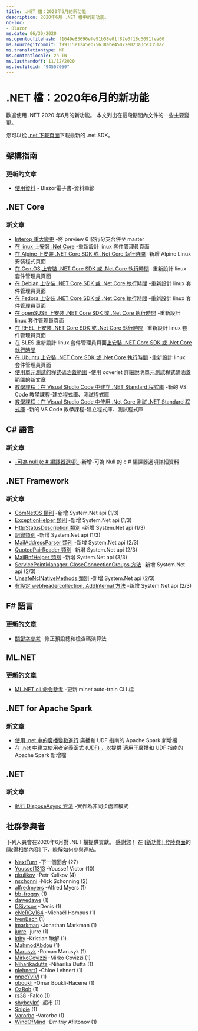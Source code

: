 ```yaml
---
title: .NET 檔：2020年6月的新功能
description: 2020年6月 .NET 檔中的新功能。
no-loc:
- Blazor
ms.date: 06/30/2020
ms.openlocfilehash: f1649e83696efe91b58e01f82e0f18c6091fea00
ms.sourcegitcommit: f99115e12a5eb75638abe45072e023a3ce3351ac
ms.translationtype: MT
ms.contentlocale: zh-TW
ms.lasthandoff: 11/12/2020
ms.locfileid: "94557060"
---
```

# <a name="net-docs-whats-new-for-june-2020"></a>.NET 檔：2020年6月的新功能

歡迎使用 .NET 2020 年6月的新功能。 本文列出在這段期間內文件的一些主要變更。

您可以從 [.net 下載頁面](https://dotnet.microsoft.com/download)下載最新的 .net SDK。

## <a name="architecture-guides"></a>架構指南

### <a name="updated-articles"></a>更新的文章

- [使用資料](../architecture/blazor-for-web-forms-developers/data.md)  -  Blazor電子書-資料章節

## <a name="net-core"></a>.NET Core

### <a name="new-articles"></a>新文章

- [Interop 重大變更](../core/compatibility/interop.md) -將 preview 6 發行分支合併至 master
- [在 linux 上安裝 .Net Core](../core/install/linux.md) -重新設計 linux 套件管理員頁面
- [在 Alpine 上安裝 .NET Core SDK 或 .Net Core 執行時間](../core/install/linux-alpine.md) -新增 Alpine Linux 安裝程式頁面
- [在 CentOS 上安裝 .NET Core SDK 或 .Net Core 執行時間](../core/install/linux-centos.md) -重新設計 linux 套件管理員頁面
- [在 Debian 上安裝 .NET Core SDK 或 .Net Core 執行時間](../core/install/linux-debian.md) -重新設計 linux 套件管理員頁面
- [在 Fedora 上安裝 .NET Core SDK 或 .Net Core 執行時間](../core/install/linux-fedora.md) -重新設計 linux 套件管理員頁面
- [在 openSUSE 上安裝 .NET Core SDK 或 .Net Core 執行時間](../core/install/linux-opensuse.md) -重新設計 linux 套件管理員頁面
- [在 RHEL 上安裝 .NET Core SDK 或 .Net Core 執行時間](../core/install/linux-rhel.md) -重新設計 linux 套件管理員頁面
- 在 SLES 重新設計 linux 套件管理員頁面[上安裝 .NET Core SDK 或 .Net Core 執行時間](../core/install/linux-sles.md)
- [在 Ubuntu 上安裝 .NET Core SDK 或 .Net Core 執行時間](../core/install/linux-ubuntu.md) -重新設計 linux 套件管理員頁面
- [使用單元測試的程式碼涵蓋範圍](../core/testing/unit-testing-code-coverage.md) -使用 coverlet 詳細說明單元測試程式碼涵蓋範圍的新文章
- [教學課程：在 Visual Studio Code 中建立 .NET Standard 程式庫](../core/tutorials/library-with-visual-studio-code.md) -新的 VS Code 教學課程-建立程式庫、測試程式庫
- [教學課程：在 Visual Studio Code 中使用 .Net Core 測試 .NET Standard 程式庫](../core/tutorials/testing-library-with-visual-studio-code.md) -新的 VS Code 教學課程-建立程式庫、測試程式庫

## <a name="c-language"></a>C# 語言

### <a name="new-articles"></a>新文章

- [-可為 null (c # 編譯器選項) ](../csharp/language-reference/compiler-options/nullable-compiler-option.md) -新增-可為 Null 的 c # 編譯器選項詳細資料

## <a name="net-framework"></a>.NET Framework

### <a name="new-articles"></a>新文章

- [ComNetOS 類別](../framework/additional-apis/system.net.comnetos.md) -新增 System.Net api (1/3) 
- [ExceptionHelper 類別](../framework/additional-apis/system.net.exceptionhelper.md) -新增 System.Net api (1/3) 
- [HttpStatusDescription 類別](../framework/additional-apis/system.net.httpstatusdescription.md) -新增 System.Net api (1/3) 
- [記錄類別](../framework/additional-apis/system.net.logging.md) -新增 System.Net api (1/3) 
- [MailAddressParser 類別](../framework/additional-apis/system.net.mail.mailaddressparser.md) -新增 System.Net api (2/3) 
- [QuotedPairReader 類別](../framework/additional-apis/system.net.mail.quotedpairreader.md) -新增 System.Net api (2/3) 
- [MailBnfHelper 類別](../framework/additional-apis/system.net.mime.mailbnfhelper.md) -新增 System.Net api (3/3) 
- [ServicePointManager. CloseConnectionGroups 方法](../framework/additional-apis/system.net.servicepointmanager.closeconnectiongroups.md) -新增 System.Net api (2/3) 
- [UnsafeNclNativeMethods 類別](../framework/additional-apis/system.net.unsafenclnativemethods.md) -新增 System.Net api (2/3) 
- [有設定 webheadercollection. AddInternal 方法](../framework/additional-apis/system.net.webheadercollection.addinternal.md) -新增 System.Net api (2/3) 

## <a name="f-language"></a>F# 語言

### <a name="updated-articles"></a>更新的文章

- [關鍵字參考](../fsharp/language-reference/keyword-reference.md) -修正預設總和檢查碼演算法

## <a name="mlnet"></a>ML.NET

### <a name="updated-articles"></a>更新的文章

- [ML.NET cli 命令參考](../machine-learning/reference/ml-net-cli-reference.md) -更新 mlnet auto-train CLI 檔

## <a name="net-for-apache-spark"></a>.NET for Apache Spark

### <a name="new-articles"></a>新文章

- [使用 .net 中的廣播變數進行](../spark/how-to-guides/broadcast-guide.md) 廣播和 UDF 指南的 Apache Spark 新增檔
- [在 .net 中建立使用者定義函式 (UDF) ，以提供](../spark/how-to-guides/udf-guide.md) 適用于廣播和 UDF 指南的 Apache Spark 新增檔

## <a name="net"></a>.NET

### <a name="new-articles"></a>新文章

- [執行 DisposeAsync 方法](../standard/garbage-collection/implementing-disposeasync.md) -實作為非同步處置模式

## <a name="community-contributors"></a>社群參與者

下列人員會在2020年6月對 .NET 檔提供貢獻。 感謝您！ 在 [ [新功能] 登陸頁面](index.yml)的 [取得相關內容] 下，瞭解如何參與連結。

- [NextTurn](https://github.com/NextTurn) -下一個回合 (27) 
- [Youssef1313](https://github.com/Youssef1313) -Youssef Victor (10) 
- [pkulikov](https://github.com/pkulikov) -Petr Kulikov (4) 
- [nschonni](https://github.com/nschonni) -Nick Schonning (2) 
- [alfredmyers](https://github.com/alfredmyers) -Alfred Myers (1) 
- [bb-froggy](https://github.com/bb-froggy) (1) 
- [dawedawe](https://github.com/dawedawe) (1) 
- [DSivtsov](https://github.com/DSivtsov) -Denis (1) 
- [eNeRGy164](https://github.com/eNeRGy164) -Michaël Hompus (1) 
- [IvenBach](https://github.com/IvenBach) (1) 
- [jmarkman](https://github.com/jmarkman) -Jonathan Markman (1) 
- [jurre](https://github.com/jurre) -jurre (1) 
- [kthy](https://github.com/kthy) -Kristian 瞭解 (1) 
- [MahmodAbdou](https://github.com/MahmodAbdou) (1) 
- [Marusyk](https://github.com/Marusyk) -Roman Marusyk (1) 
- [MirkoCovizzi](https://github.com/MirkoCovizzi) -Mirko Covizzi (1) 
- [Niharikadutta](https://github.com/Niharikadutta) -Niharika Dutta (1) 
- [nlehnert1](https://github.com/nlehnert1) -Chloe Lehnert (1) 
- [nnpcYvIVl](https://github.com/nnpcYvIVl) (1) 
- [oboukli](https://github.com/oboukli) -Omar Boukli-Hacene (1) 
- [OzBob](https://github.com/OzBob) (1) 
- [rs38](https://github.com/rs38) -Falco (1) 
- [shyboylpf](https://github.com/shyboylpf) -超市 (1) 
- [Snipie](https://github.com/Snipie) (1) 
- [Varorbc](https://github.com/Varorbc) -Varorbc (1) 
- [WindOfMind](https://github.com/WindOfMind) -Dmitriy Aflitonov (1) 
